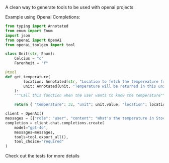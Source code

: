 A clean way to generate tools to be used with openai projects

Example using Openai Completions:

```python
from typing import Annotated
from enum import Enum
import json
from openai import OpenAI
from openai_toolgen import tool

class Unit(str, Enum):
    Celcius = "c"
    Farenheit = "f"

@tool
def get_temperature(
        location: Annotated[str, "Location to fetch the tempereature from"],
        unit: Annotated[Unit, "Temperature will be returned in this unit"] = Unit.Celcius
    ):
    """Call this function when the user wants to know the temperature"""

    return { "temperature": 32, "unit": unit.value, "location": location }

client = OpenAI()
messages = [{"role": "user", "content": "What's the temperature in Stockholm today?"}]
completion = client.chat.completions.create(
    model="gpt-4o",
    messages=messages,
    tools=tool.export_all(),
    tool_choice="required"
)
```
Check out the tests for more details
